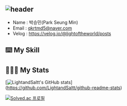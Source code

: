 ![header](https://capsule-render.vercel.app/api?type=waving&height=300&color=gradient&text=Welcome%20to%20SeungMin's%20GitHub%20🙋🏻‍♂️&fontSize=40&fontAlign=50&animation=fadeIn)
-----------------------------------------------------------------------------------------------------------------------------------------------------------------------------------
- Name : 박승민(Park Seung Min)
- Email : qkrtmd5@naver.com
- Velog : https://velog.io/@lightoftheworld/posts

⌨️ My Skill
-----------------------------------------------------------------------------------------------------------------------------------------------------------------------------------


🧑🏻‍💻 My Stats 
------------------------------------------------------------------------------------------------------------------------------------------------------------------------------------
[![LightandSaltt's GitHub stats](https://github-readme-stats.vercel.app/api?username=LightandSaltt)]              
 (https://github.com/LightandSaltt/github-readme-stats)

[![Solved.ac
프로필](http://mazassumnida.wtf/api/v2/generate_badge?boj=qkrtmd893)](https://solved.ac/qkrtmd893)
